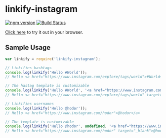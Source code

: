 linkify-instagram
===

[![npm version](https://badge.fury.io/js/linkify-instagram.svg)](https://www.npmjs.com/package/linkify-instagram)
[![Build Status](https://travis-ci.org/abh1nav/linkify-instagram.svg?branch=master)](https://travis-ci.org/abh1nav/linkify-instagram)  
  
[Click here](https://tonicdev.com/npm/linkify-instagram) to try it out in your browser.

## Sample Usage

```javascript
var linkify = require('linkify-instagram');

// Linkifies hashtags
console.log(linkify('Hello #World'));
// Hello <a href="https://www.instagram.com/explore/tags/world">#World</a>

// The hastag template is customizable
console.log(linkify('Hello #World', '<a href="https://www.instagram.com/explore/tags/{hashtag}" target="_blank">#{hashtag}</a>'));
// Hello <a href="https://www.instagram.com/explore/tags/world" target="_blank">#World</a>

// Linkifies usernames
console.log(linkify('Hello @hodor'));
// Hello <a href="https://www.instagram.com/hodor">@hodor</a>

// The template is customizable
console.log(linkify('Hello @hodor', undefined, '<a href="https://www.instagram.com/{username}" target="_blank">@{username}</a>'));
// Hello <a href="https://www.instagram.com/hodor" target="_blank">@hodor</a>
```
